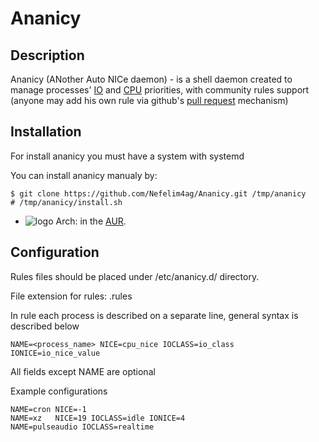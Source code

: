 # Ananicy

## Description
Ananicy (ANother Auto NICe daemon) - is a shell daemon created to manage processes' [IO](http://linux.die.net/man/1/ionice) and [CPU](http://linux.die.net/man/1/nice) priorities, with community rules support (anyone may add his own rule via github's [pull request](https://help.github.com/articles/using-pull-requests/) mechanism)

## Installation
For install ananicy you must have a system with systemd

You can install ananicy manualy by:
```
$ git clone https://github.com/Nefelim4ag/Ananicy.git /tmp/ananicy
# /tmp/ananicy/install.sh
```
* ![logo](http://www.monitorix.org/imgs/archlinux.png "arch logo") Arch: in the [AUR](https://aur.archlinux.org/packages/ananicy-git).

## Configuration
Rules files should be placed under /etc/ananicy.d/ directory.

File extension for rules: .rules

In rule each process is described on a separate line, general syntax is described below

```
NAME=<process_name> NICE=cpu_nice IOCLASS=io_class IONICE=io_nice_value
```

All fields except NAME are optional

Example configurations
```
NAME=cron NICE=-1
NAME=xz   NICE=19 IOCLASS=idle IONICE=4
NAME=pulseaudio IOCLASS=realtime
```
